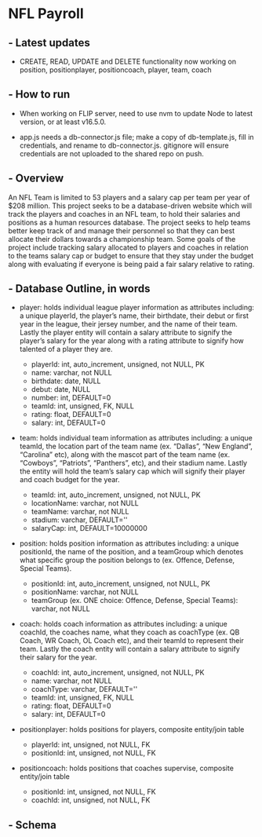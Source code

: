 # NFL Payroll

## - Latest updates
- CREATE, READ, UPDATE and DELETE functionality now working on position, positionplayer, positioncoach, player, team, coach

## - How to run
- When working on FLIP server, need to use nvm to update Node to latest version, or at least v16.5.0.

- app.js needs a db-connector.js file; make a copy of db-template.js, fill in credentials, and rename to db-connector.js. gitignore will ensure credentials are not uploaded to the shared repo on push.

## - Overview
An NFL Team is limited to 53 players and a salary cap per team per year of $208 million. This project seeks to be a database-driven website which will track the players and coaches in an NFL team, to hold their salaries and positions as a human resources database. The project seeks to help teams better keep track of and manage their personnel so that they can best allocate their dollars towards a championship team. Some goals of the project include tracking salary allocated to players and coaches in relation to the teams salary cap or budget to ensure that they stay under the budget along with evaluating if everyone is being paid a fair salary relative to rating.

## - Database Outline, in words
- player: holds individual league player information as attributes including: a unique playerId, the player’s name, their birthdate, their debut or first year in the league, their jersey number, and the name of their team. Lastly the player entity will contain a salary attribute to signify the player’s salary for the year along with a rating attribute to signify how talented of a player they are.
  - playerId: int, auto_increment, unsigned, not NULL, PK
  - name: varchar, not NULL
  - birthdate: date, NULL
  - debut: date, NULL
  - number: int, DEFAULT=0
  - teamId: int, unsigned, FK, NULL
  - rating: float, DEFAULT=0
  - salary: int, DEFAULT=0
 
- team: holds individual team information as attributes including: a unique teamId, the location part of the team name (ex. “Dallas”, “New England”, “Carolina” etc), along with the mascot part of the team name (ex. “Cowboys”, “Patriots”, “Panthers”, etc), and their stadium name. Lastly the entity will hold the team’s salary cap which will signify their player and coach budget for the year.
  - teamId: int, auto_increment, unsigned, not NULL, PK
  - locationName: varchar, not NULL
  - teamName: varchar, not NULL
  - stadium: varchar, DEFAULT=''
  - salaryCap: int, DEFAULT=10000000
  
- position: holds position information as attributes including: a unique positionId, the name of the position, and a teamGroup which denotes what specific group the position belongs to (ex. Offence, Defense, Special Teams).
  - positionId: int, auto_increment, unsigned, not NULL, PK
  - positionName: varchar, not NULL
  - teamGroup (ex. ONE choice: Offence, Defense, Special Teams): varchar, not NULL

- coach: holds coach information as attributes including: a unique coachId, the coaches name, what they coach as coachType (ex. QB Coach, WR Coach, OL Coach etc), and their teamId to represent their team. Lastly the coach entity will contain a salary attribute to signify their salary for the year.
  - coachId: int, auto_increment, unsigned, not NULL, PK
  - name: varchar, not NULL
  - coachType: varchar, DEFAULT=''
  - teamId: int, unsigned, FK, NULL
  - rating: float, DEFAULT=0
  - salary: int, DEFAULT=0

- positionplayer: holds positions for players, composite entity/join table
  - playerId: int, unsigned, not NULL, FK
  - positionId: int, unsigned, not NULL, FK

- positioncoach: holds positions that coaches supervise, composite entity/join table
  - positionId: int, unsigned, not NULL, FK
  - coachId: int, unsigned, not NULL, FK

## - Schema



